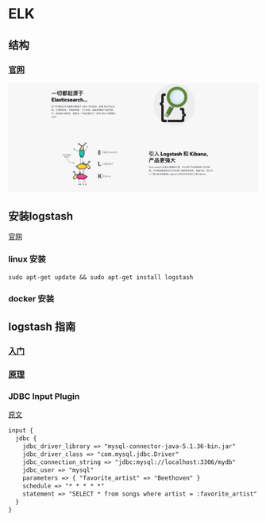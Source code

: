 # ELK
## 结构
### [官网](https://www.elastic.co/cn/what-is/elk-stack)  
![elk-structure](../../../res/elk-structure.png)  

## 安装logstash
[官网](https://www.elastic.co/guide/en/logstash/6.8/installing-logstash.html)  

### linux 安装
```
sudo apt-get update && sudo apt-get install logstash  
```

### docker 安装


## logstash 指南
### [入门](https://www.elastic.co/guide/en/logstash/6.8/getting-started-with-logstash.html)  
### [原理](https://www.elastic.co/guide/en/logstash/6.8/pipeline.html)  
### JDBC Input Plugin

[原文](https://www.elastic.co/guide/en/logstash/6.8/plugins-inputs-jdbc.html)  

```
input {
  jdbc {
    jdbc_driver_library => "mysql-connector-java-5.1.36-bin.jar"
    jdbc_driver_class => "com.mysql.jdbc.Driver"
    jdbc_connection_string => "jdbc:mysql://localhost:3306/mydb"
    jdbc_user => "mysql"
    parameters => { "favorite_artist" => "Beethoven" }
    schedule => "* * * * *"
    statement => "SELECT * from songs where artist = :favorite_artist"
  }
}
```




